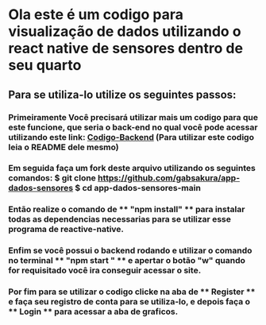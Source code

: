 # Ola este é um codigo para visualização de dados utilizando o react native de sensores dentro de seu quarto 

## Para se utiliza-lo utilize os seguintes passos:

### Primeiramente Você precisará utilizar mais um codigo para que este funcione, que seria o back-end no qual você pode acessar utilizando este link: [Codigo-Backend](https://github.com/gabsakura/2emr-backend-IoT-dados-sensores-main.git) (Para utilizar este codigo leia o README dele mesmo)

### Em seguida faça um fork deste arquivo utilizando os seguintes comandos:                                $ git clone https://github.com/gabsakura/app-dados-sensores                                                $ cd app-dados-sensores-main

### Então realize o comando de ** "npm install" ** para instalar todas as dependencias necessarias para se utilizar esse programa de reactive-native.

### Enfim se você possui o backend rodando e utilizar o comando no terminal ** "npm start " ** e apertar o botão "w" quando for requisitado você ira conseguir acessar o site.

### Por fim para se utilizar o codigo clicke na aba de ** Register ** e faça seu registro de conta para se utiliza-lo, e depois faça o ** Login ** para acessar a aba de graficos.